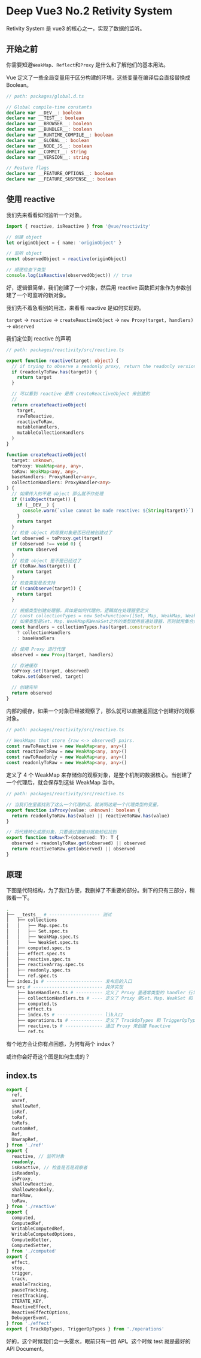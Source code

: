 # Deep Vue3 No.2 Retivity System

Retivity System 是 vue3 的核心之一，实现了数据的监听。

## 开始之前

你需要知道`WeakMap`、`Reflect`和`Proxy` 是什么和了解他们的基本用法。

Vue 定义了一些全局变量用于区分构建的环境，这些变量在编译后会直接替换成 Boolean。

```ts
// path: packages/global.d.ts

// Global compile-time constants
declare var __DEV__: boolean
declare var __TEST__: boolean
declare var __BROWSER__: boolean
declare var __BUNDLER__: boolean
declare var __RUNTIME_COMPILE__: boolean
declare var __GLOBAL__: boolean
declare var __NODE_JS__: boolean
declare var __COMMIT__: string
declare var __VERSION__: string

// Feature flags
declare var __FEATURE_OPTIONS__: boolean
declare var __FEATURE_SUSPENSE__: boolean
```

## 使用 reactive

我们先来看看如何监听一个对象。

```ts
import { reactive, isReactive } from '@vue/reactivity'

// 创建 object
let originObject = { name: 'originObject' }

// 监听 object
const observedObject = reactive(originObject)

// 顺便检查下类型
console.log(isReactive(observedObject)) // true
```

好，逻辑很简单，我们创建了一个对象，然后用 reactive 函数把对象作为参数创建了一个可监听的新对象。

我们先不着急看别的用法，来看看 reactive 是如何实现的。

`target` → `reactive` → `createReactiveObject` → `new Proxy(target, handlers)` → `observed`

我们定位到 reactive 的声明

```ts
// path: packages/reactivity/src/reactive.ts

export function reactive(target: object) {
  // if trying to observe a readonly proxy, return the readonly version.
  if (readonlyToRaw.has(target)) {
    return target
  }

  // 可以看到 reactive 是用 createReactiveObject 来创建的
  //
  return createReactiveObject(
    target,
    rawToReactive,
    reactiveToRaw,
    mutableHandlers,
    mutableCollectionHandlers
  )
}
```

```ts
function createReactiveObject(
  target: unknown,
  toProxy: WeakMap<any, any>,
  toRaw: WeakMap<any, any>,
  baseHandlers: ProxyHandler<any>,
  collectionHandlers: ProxyHandler<any>
) {
  // 如果传入的不是 object 那么就不作处理
  if (!isObject(target)) {
    if (__DEV__) {
      console.warn(`value cannot be made reactive: ${String(target)}`)
    }
    return target
  }
  // 检查 object 的观察对象是否已经被创建过了
  let observed = toProxy.get(target)
  if (observed !== void 0) {
    return observed
  }
  // 检查 object 是不是已经过了
  if (toRaw.has(target)) {
    return target
  }
  // 检查类型是否支持
  if (!canObserve(target)) {
    return target
  }

  // 根据类型创建处理器，具体是如何代理的，逻辑就在处理器里定义
  // const collectionTypes = new Set<Function>([Set, Map, WeakMap, WeakSet])
  // 如果类型是Set、Map、WeakMap和WeakSet之外的类型就用普通处理器，否则就用集合处理器来特殊处理
  const handlers = collectionTypes.has(target.constructor)
    ? collectionHandlers
    : baseHandlers

  // 使用 Proxy 进行代理
  observed = new Proxy(target, handlers)

  // 存进缓存
  toProxy.set(target, observed)
  toRaw.set(observed, target)

  // 创建完毕
  return observed
}
```

内部的缓存，如果一个对象已经被观察了，那么就可以直接返回这个创建好的观察对象。

```ts
// path: packages/reactivity/src/reactive.ts

// WeakMaps that store {raw <-> observed} pairs.
const rawToReactive = new WeakMap<any, any>()
const reactiveToRaw = new WeakMap<any, any>()
const rawToReadonly = new WeakMap<any, any>()
const readonlyToRaw = new WeakMap<any, any>()
```

定义了 4 个 WeakMap 来存储你的观察对象，是整个机制的数据核心。当创建了一个代理后，就会保存到这些 WeakMap 当中。

```ts
// path: packages/reactivity/src/reactive.ts

// 当我们在里面找到了这么一个代理的话，就说明这是一个代理类型的变量。
export function isProxy(value: unknown): boolean {
  return readonlyToRaw.has(value) || reactiveToRaw.has(value)
}

// 将代理转化成原对象，只要通过键值对就能轻松找到
export function toRaw<T>(observed: T): T {
  observed = readonlyToRaw.get(observed) || observed
  return reactiveToRaw.get(observed) || observed
}
```

## 原理

下图是代码结构，为了我们方便，我删掉了不重要的部分。剩下的只有三部分，稍微看一下。

```bash
.
├── __tests__ # ------------------- 测试
│   ├── collections
│   │   ├── Map.spec.ts
│   │   ├── Set.spec.ts
│   │   ├── WeakMap.spec.ts
│   │   └── WeakSet.spec.ts
│   ├── computed.spec.ts
│   ├── effect.spec.ts
│   ├── reactive.spec.ts
│   ├── reactiveArray.spec.ts
│   ├── readonly.spec.ts
│   └── ref.spec.ts
├── index.js # --------------------- 发布后的入口
└── src # -------------------------- 具体实现
    ├── baseHandlers.ts # ---------- 定义了 Proxy 里通常类型的 handler 行为
    ├── collectionHandlers.ts # ---- 定义了 Proxy 里Set、Map、WeakSet 和 WeakMap 的 handler 行为
    ├── computed.ts
    ├── effect.ts
    ├── index.ts # ----------------- lib入口
    ├── operations.ts # ------------ 定义了 TrackOpTypes 和 TriggerOpTypes这两个枚举类型
    ├── reactive.ts # -------------- 通过 Proxy 来创建 Reactive
    └── ref.ts
```

有个地方会让你有点困惑，为何有两个 index？

<!-- todo -->

或许你会好奇这个图是如何生成的？

<!-- todo -->

## index.ts

```ts
export {
  ref,
  unref,
  shallowRef,
  isRef,
  toRef,
  toRefs,
  customRef,
  Ref,
  UnwrapRef,
} from './ref'
export {
  reactive, // 监听对象
  readonly,
  isReactive, // 检查是否是观察者
  isReadonly,
  isProxy,
  shallowReactive,
  shallowReadonly,
  markRaw,
  toRaw,
} from './reactive'
export {
  computed,
  ComputedRef,
  WritableComputedRef,
  WritableComputedOptions,
  ComputedGetter,
  ComputedSetter,
} from './computed'
export {
  effect,
  stop,
  trigger,
  track,
  enableTracking,
  pauseTracking,
  resetTracking,
  ITERATE_KEY,
  ReactiveEffect,
  ReactiveEffectOptions,
  DebuggerEvent,
} from './effect'
export { TrackOpTypes, TriggerOpTypes } from './operations'
```

好的，这个时候我们会一头雾水，眼前只有一团 API。这个时候 test 就是最好的 API Document。
